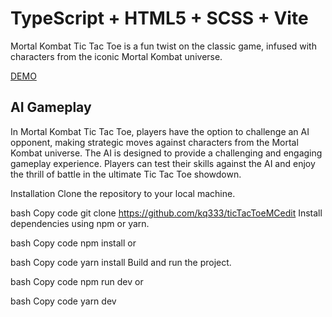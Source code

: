 # TypeScript + HTML5 + SCSS + Vite

Mortal Kombat Tic Tac Toe is a fun twist on the classic game, infused with characters from the iconic Mortal Kombat universe.

[DEMO](https://65df1daec90f3114453209df--leafy-florentine-31992f.netlify.app)


## AI Gameplay
In Mortal Kombat Tic Tac Toe, players have the option to challenge an AI opponent, making strategic moves against characters from the Mortal Kombat universe. The AI is designed to provide a challenging and engaging gameplay experience. Players can test their skills against the AI and enjoy the thrill of battle in the ultimate Tic Tac Toe showdown.


Installation
Clone the repository to your local machine.

bash
Copy code
git clone https://github.com/kq333/ticTacToeMCedit
Install dependencies using npm or yarn.

bash
Copy code
npm install
or

bash
Copy code
yarn install
Build and run the project.

bash
Copy code
npm run dev
or

bash
Copy code
yarn dev
